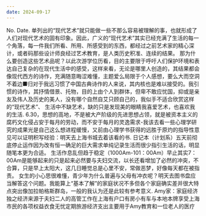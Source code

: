 ```yaml
---
date: 2024-09-17
---
```


No.
Date.
单列出的“现代艺术”就只能做一些不那么容易被理解的事，也就形成了人们对现代艺术的固有印象。因此，广义的“现代艺术”其实已经充满了生活的每一个角落，每一件我们所看、所用、所感受到的东西，都经过之前艺术家的精心深计，或者码那些设计师良经过艺术教育，是人类历史积准、连续的结果。
那为什么要创造这些艺术品呢？以此次游学位历看，目的主要限于呼吁人们保护环境和表达自己复杂的在现代生活中的感受，这样来看，无论是哪里人创造的，其结果都会像现代西方的诗作，充满随意晦涩难懂，主题爱么局限于个人感想，要么大而空洞不着边■归对于我远习惯了中国古典诗作的人来说，其内核也是难以接受的。我引惯的诗作，其抒情借景、托物，目的上由个人到群体，但卑不敢应忧国，抑或是亲友及伟人及历史的美人，没有哪个自然自艾只顾自己的，我似手不适合欣赏这样的“现代艺术”、
生活中不缺艺术，缺的只是发现美的眼睛我喜爱艺术，也喜欢我的生活.
6.30，思想的高地，不是被大产阶级的先进思想占领，就是被资本主义的腐朽文化侵占安于每月的劳动，而不安于每月的灵逸需求-我该去看一些心理学研究的成果光是自己这么想进程缓慢，又前由心理学书获得的远胜于原灼的指导性意见可以证明积写经验：明天去上海书城去着该看的书.
日记本（计划系）五天前彻底停止运作因为改有恒一确足的巨大需求单纯记录生活而很少指引生活的话，明显随笔本更为合适。
生活作息乱但趋于稳定（1000Am-101：00Am）早止其实7：00Am是能够起来的只是起来必然要与夫妇交流，以长还看增加了必然的冲突，不合算，只是早上太阳大，这几日睡觉总是心里不安，常做恶梦，好像每天都在被指责。
女生的小心思很难懂，青少年为什么普遍与父母有冲衣呢？明天去图书盘应当解答这个问题。我能算上“基本了解”的家庭状况不多但各个家庭确实差并很大特点突出像加拉帕格斯群岛，一般的我认为还是此较有参考意义.
Amy家：家庭经济独之经济来源于夫妇二人的高管工作在上海有户口有房小有车与本地本牌享受上海市民的各项权益衣食无忧定期旅游经济支出主要用于Amy教育和一位老人的医疗
